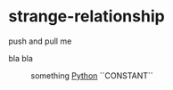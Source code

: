 # strange-relationship
push and pull me


<dl>
<dt>bla bla</dt>
  <dd><p>something <a href="https://python.org">Python</a> ``CONSTANT`` </p></dd>
</dl>

